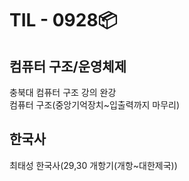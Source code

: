 # TIL - 0928📦

## 컴퓨터 구조\/운영체제
충북대 컴퓨터 구조 강의 완강  
컴퓨터 구조(중앙기억장치\~입출력까지 마무리)    
  
## 한국사
최태성 한국사(29,30 개항기(개항\~대한제국))  
